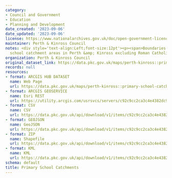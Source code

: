 ```yaml
---
category:
- Council and Government
- Education
- Planning and Development
date_created: '2023-09-06'
date_updated: '2023-09-06'
license: https://www.nationalarchives.gov.uk/doc/open-government-licence/version/3/
maintainer: Perth & Kinross Council
notes: <div style='text-align:Left;font-size:12pt'><p><span>Boundaries for primary
  school catchment areas in Perth &amp; Kinross excluding Roman Catholic schools.</span></p></div>
organization: Perth & Kinross Council
original_dataset_link: https://data.pkc.gov.uk/maps/perth-kinross::primary-school-catchments
records: null
resources:
- format: ARCGIS HUB DATASET
  name: Web Page
  url: https://data.pkc.gov.uk/maps/perth-kinross::primary-school-catchments
- format: ARCGIS GEOSERVICE
  name: Esri REST
  url: https://utility.arcgis.com/usrsvcs/servers/c92c9cc2ca3c4e4382dc956c425ef58a/rest/services/Primary_School_Catchments/FeatureServer/27
- format: CSV
  name: CSV
  url: https://data.pkc.gov.uk/api/download/v1/items/c92c9cc2ca3c4e4382dc956c425ef58a/csv?layers=27
- format: GEOJSON
  name: GeoJSON
  url: https://data.pkc.gov.uk/api/download/v1/items/c92c9cc2ca3c4e4382dc956c425ef58a/geojson?layers=27
- format: ZIP
  name: Shapefile
  url: https://data.pkc.gov.uk/api/download/v1/items/c92c9cc2ca3c4e4382dc956c425ef58a/shapefile?layers=27
- format: KML
  name: KML
  url: https://data.pkc.gov.uk/api/download/v1/items/c92c9cc2ca3c4e4382dc956c425ef58a/kml?layers=27
schema: default
title: Primary School Catchments
---
```

